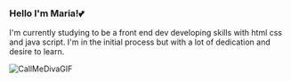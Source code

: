 ### Hello I'm Maria!💕
 I'm currently studying to be a front end dev developing skills with html css and java script.
 I'm in the initial process but with a lot of dedication and desire to learn.
 
 
 ![CallMeDivaGIF](https://user-images.githubusercontent.com/107137385/175939285-bb995c80-d494-4289-9a3d-384beb5c28c7.gif)


